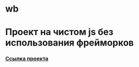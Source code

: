 # wb
# Проект на чистом js без использования фрейморков
### [Ссылка проекта](https://sergynya174.github.io/wb/)

